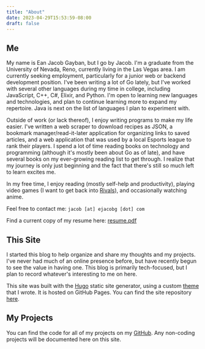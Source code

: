 ```yaml
---
title: "About"
date: 2023-04-29T15:53:59-08:00
draft: false
---
```


## Me

My name is Ean Jacob Gayban, but I go by Jacob. I'm a graduate from the University of Nevada, Reno, currently living in the Las Vegas area. I am currently seeking employment, particularly for a junior web or backend development position. I've been writing a lot of Go lately, but I've worked with several other languages during my time in college, including JavaScript, C++, C#, Elixir, and Python. I'm open to learning new languages and technologies, and plan to continue learning more to expand my repertoire. Java is next on the list of languages I plan to experiment with.

Outside of work (or lack thereof), I enjoy writing programs to make my life easier. I've written a web scraper to download recipes as JSON, a bookmark manager/read-it-later application for organizing links to saved articles, and a web application that was used by a local Esports league to rank their players. I spend a lot of time reading books on technology and programming (although it's mostly been about Go as of late), and have several books on my ever-growing reading list to get through. I realize that my journey is only just beginning and the fact that there's still so much left to learn excites me.

In my free time, I enjoy reading (mostly self-help and productivity), playing video games (I want to get back into [Rivals](https://rivalsofaether.com/)), and occasionally watching anime.

Feel free to contact me: `jacob [at] ejacobg [dot] com`

Find a current copy of my resume here: [resume.pdf](/resume.pdf)

## This Site

I started this blog to help organize and share my thoughts and my projects. I've never had much of an online presence before, but have recently begun to see the value in having one. This blog is primarily tech-focused, but I plan to record whatever's interesting to me on here.

This site was built with the [Hugo](https://gohugo.io/) static site generator, using a custom [theme](https://github.com/ejacobg/theme) that I wrote. It is hosted on GitHub Pages. You can find the site repository [here](https://github.com/ejacobg/ejacobg.github.io).

## My Projects

You can find the code for all of my projects on my [GitHub](https://github.com/ejacobg). Any non-coding projects will be documented here on this site.

